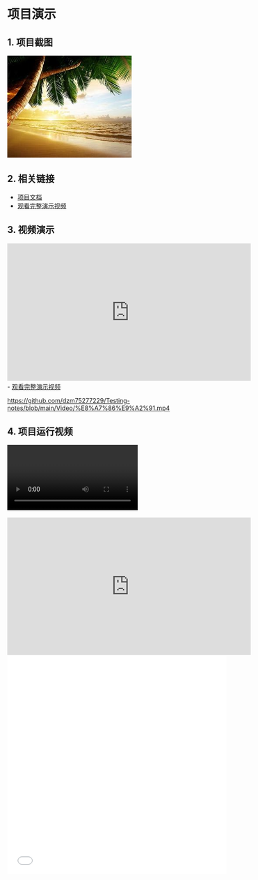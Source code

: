 # 项目演示

## 1. 项目截图
![安装代码截图](https://github.com/dzm75277229/Testing-notes/blob/main/Images/tree.jpg)

## 2. 相关链接
- [项目文档](https://github.com/dzm75277229/Testing-notes/blob/main/notes/%20Day1_TestFundamentals/Test_Theory.md)
- <a href="https://youtu.be/abc123" target="_blank">观看完整演示视频</a>

## 3. 视频演示
<iframe width="560" height="315" src="https://www.bilibili.com/video/BV1bg411V7pp?vd_source=e72e2fe7e39c9513f5f87765d3cc7937&spm_id_from=333.788.videopod.episodes&p=89" frameborder="0" allowfullscreen></iframe>
- <a href="https://www.bilibili.com/video/BV1bg411V7pp?vd_source=e72e2fe7e39c9513f5f87765d3cc7937&spm_id_from=333.788.videopod.episodes&p=89" target="_blank">观看完整演示视频</a>

https://github.com/dzm75277229/Testing-notes/blob/main/Video/%E8%A7%86%E9%A2%91.mp4
## 4. 项目运行视频
![安装运行视频](https://github.com/dzm75277229/Testing-notes/blob/main/Video/%E8%A7%86%E9%A2%91.mp4)
<iframe 
  width="560" 
  height="315" 
  src="https://www.youtube.com/embed/视频ID?autoplay=1&mute=1" 
  frameborder="0" 
  allow="accelerometer; autoplay; encrypted-media; gyroscope; picture-in-picture" 
  allowfullscreen>
</iframe>
<iframe 
  width="100%" 
  height="500" 
  src="//player.bilibili.com/player.html?aid=视频AID&page=1&autoplay=true" 
  scrolling="no" 
  border="0" 
  frameborder="no" 
  framespacing="0" 
  allowfullscreen="true">
</iframe>
